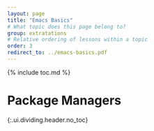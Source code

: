 ```yaml
---
layout: page
title: "Emacs Basics"
# What topic does this page belong to?
group: extratations
# Relative ordering of lessons within a topic
order: 3
redirect_to: ../emacs-basics.pdf
---
```



{% include toc.md %}

# Package Managers
{:.ui.dividing.header.no_toc}

